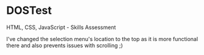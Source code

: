 DOSTest
=======

HTML, CSS, JavaScript - Skills Assessment

I've changed the selection menu's location to the top as it is more functional there and also prevents issues with scrolling ;)
